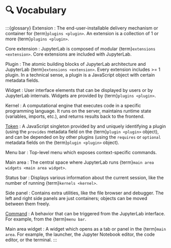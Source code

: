 # 🔍 Vocabulary

:::{glossary}
Extension
: The end-user-installable delivery mechanism or container for {term}`plugins <plugin>`.
An extension is a collection of 1 or more {term}`plugins <plugin>`.

Core extension
: JupyterLab is composed of modular {term}`extensions <extension>`.
Core extensions are included with JupyterLab.

Plugin
: The atomic building blocks of JupyterLab architecture and JupyterLab {term}`extensions <extension>`.
Every extension includes >= 1 plugin.
In a technical sense, a plugin is a JavaScript object with certain metadata fields.

Widget
: User interface elements that can be displayed by users or by JupyterLab internals.
Widgets are provided by {term}`plugins <plugin>`.

Kernel
: A computational engine that executes code in a specific programming language.
It runs on the server, maintains runtime state (variables, imports, etc.), and returns
results back to the frontend.

[Token](https://jupyterlab.readthedocs.io/en/stable/extension/extension_dev.html#tokens)
: A JavaScript singleton provided by and uniquely identifying a plugin (using the
`provides` metadata field on the {term}`plugin <plugin>` object), and can be depended on
by other plugins (using the `requires` or `optional` metadata fields
on the {term}`plugin <plugin>` object).

Menu bar
: Top-level menu which exposes context-specific commands.

Main area
: The central space where JupyterLab runs {term}`main area widgets <main area widget>`.

Status bar
: Displays various information about the current session, like the number of running
{term}`kernels <kernel>`.

Side panel
: Contains extra utilities, like the file browser and debugger.
The left and right side panels are just containers; objects can be moved between them freely.

[Command](https://jupyterlab.readthedocs.io/en/latest/user/commands.html)
: A behavior that can be triggered from the JupyterLab interface.
For example, from the {term}`menu bar`.

Main area widget
: A widget which opens as a tab or panel in the {term}`main area`.
For example, the launcher, the Jupyter Notebook editor, the code editor, or the terminal.
:::
